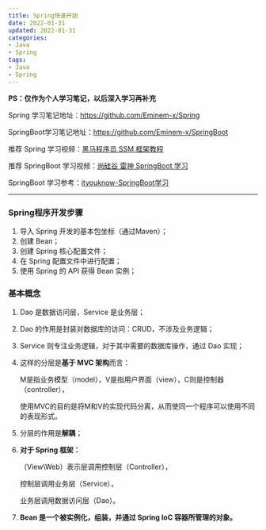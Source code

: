 ```yaml
---
title: Spring快速开始
date: 2022-01-31
updated: 2022-01-31
categories:
- Java
- Spring
tags:
- Java
- Spring
---
```


<escape><!--more--></escape>

**PS：仅作为个人学习笔记，以后深入学习再补充**

Spring 学习笔记地址：https://github.com/Eminem-x/Spring

SpringBoot学习笔记地址：https://github.com/Eminem-x/SpringBoot

推荐 Spring 学习视频：<a href="https://www.bilibili.com/video/BV1WZ4y1P7Bp?from=search&seid=9648668674109084850&spm_id_from=333.337.0.0">黑马程序员 SSM 框架教程</a>

推荐 SpringBoot 学习视频：<a href="https://www.bilibili.com/video/BV19K4y1L7MT?from=search&seid=14164871616704737958&spm_id_from=333.337.0.0">尚硅谷 雷神 SpringBoot 学习</a>

SpringBoot 学习参考：<a href="http://www.ityouknow.com/springboot/2016/01/06/spring-boot-quick-start.html">ityouknow-SpringBoot学习</a>

-----

### Spring程序开发步骤

1. 导入 Spring 开发的基本包坐标（通过Maven）；
2. 创建 Bean；
3. 创建 Spring 核心配置文件；
4. 在 Spring 配置文件中进行配置；
5. 使用 Spring 的 API 获得 Bean 实例；

### 基本概念

1. Dao 是数据访问层，Service 是业务层；

2. Dao 的作用是封装对数据库的访问：CRUD，不涉及业务逻辑；

3. Service 则专注业务逻辑，对于其中需要的数据库操作，通过 Dao 实现；

4. 这样的分层是**基于 MVC 架构**而言：

   M是指业务模型（model），V是指用户界面（view），C则是控制器（controller），

   使用MVC的目的是将M和V的实现代码分离，从而使同一个程序可以使用不同的表现形式。

5. 分层的作用是**解耦**；

6. **对于 Spring 框架：**

   （View\Web）表示层调用控制层（Controller），

   控制层调用业务层（Service），

   业务层调用数据访问层（Dao）。

7. **Bean 是一个被实例化，组装，并通过 Spring IoC 容器所管理的对象。**


